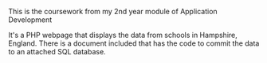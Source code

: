 This is the coursework from my 2nd year module of Application Development

It's a PHP webpage that displays the data from schools in Hampshire, England. There is a document included that has the code to commit the data to an attached SQL database.
